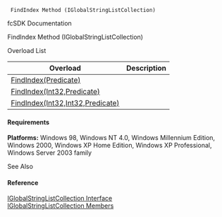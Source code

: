 ﻿     FindIndex Method (IGlobalStringListCollection)                                                   

fcSDK Documentation

FindIndex Method (IGlobalStringListCollection)

Overload List

| Overload | Description |
| --- | --- |
| [FindIndex(Predicate<IGlobalStringList>)](fcSDK~FChoice.Foundation.Clarify.DataObjects.IGlobalStringListCollection~FindIndex(Predicate{IGlobalStringList}).md) |   |
| [FindIndex(Int32,Predicate<IGlobalStringList>)](fcSDK~FChoice.Foundation.Clarify.DataObjects.IGlobalStringListCollection~FindIndex(Int32,Predicate{IGlobalStringList}).md) |   |
| [FindIndex(Int32,Int32,Predicate<IGlobalStringList>)](fcSDK~FChoice.Foundation.Clarify.DataObjects.IGlobalStringListCollection~FindIndex(Int32,Int32,Predicate{IGlobalStringList}).md) |   |

#### Requirements

**Platforms:** Windows 98, Windows NT 4.0, Windows Millennium Edition, Windows 2000, Windows XP Home Edition, Windows XP Professional, Windows Server 2003 family

See Also

#### Reference

[IGlobalStringListCollection Interface](fcSDK~FChoice.Foundation.Clarify.DataObjects.IGlobalStringListCollection.md)  
[IGlobalStringListCollection Members](fcSDK~FChoice.Foundation.Clarify.DataObjects.IGlobalStringListCollection_members.md)